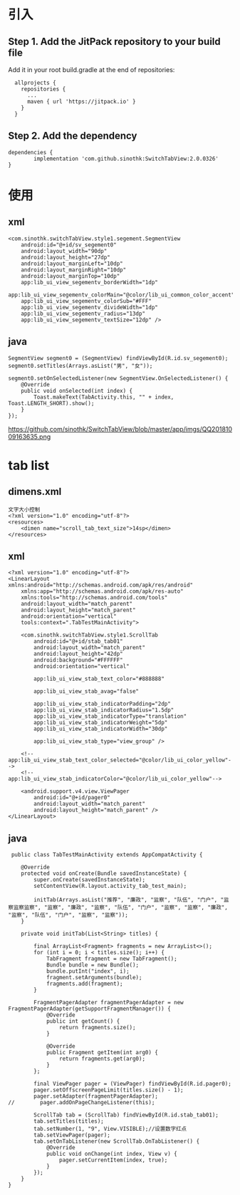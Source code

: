 # 引入

## Step 1. Add the JitPack repository to your build file

  Add it in your root build.gradle at the end of repositories:
  
      allprojects {
        repositories {
          ...
          maven { url 'https://jitpack.io' }
        }
      }
    
## Step 2. Add the dependency

    dependencies {
            implementation 'com.github.sinothk:SwitchTabView:2.0.0326'
    }


# 使用

## xml

    <com.sinothk.switchTabView.style1.segement.SegmentView
        android:id="@+id/sv_segement0"
        android:layout_width="90dp"
        android:layout_height="27dp"
        android:layout_marginLeft="10dp"
        android:layout_marginRight="10dp"
        android:layout_marginTop="10dp"
        app:lib_ui_view_segementv_borderWidth="1dp"
        app:lib_ui_view_segementv_colorMain="@color/lib_ui_common_color_accent"
        app:lib_ui_view_segementv_colorSub="#FFF"
        app:lib_ui_view_segementv_divideWidth="1dp"
        app:lib_ui_view_segementv_radius="13dp"
        app:lib_ui_view_segementv_textSize="12dp" />

## java
    
    SegmentView segment0 = (SegmentView) findViewById(R.id.sv_segement0);
    segment0.setTitles(Arrays.asList("男", "女"));

    segment0.setOnSelectedListener(new SegmentView.OnSelectedListener() {
        @Override
        public void onSelected(int index) {
            Toast.makeText(TabActivity.this, "" + index, Toast.LENGTH_SHORT).show();
        }
    });
    
![]()
https://github.com/sinothk/SwitchTabView/blob/master/app/imgs/QQ20181009163635.png

# tab list
 ## dimens.xml
 
    文字大小控制
    <?xml version="1.0" encoding="utf-8"?>
    <resources>
        <dimen name="scroll_tab_text_size">14sp</dimen>
    </resources>

 ## xml
    <?xml version="1.0" encoding="utf-8"?>
    <LinearLayout xmlns:android="http://schemas.android.com/apk/res/android"
        xmlns:app="http://schemas.android.com/apk/res-auto"
        xmlns:tools="http://schemas.android.com/tools"
        android:layout_width="match_parent"
        android:layout_height="match_parent"
        android:orientation="vertical"
        tools:context=".TabTestMainActivity">

        <com.sinothk.switchTabView.style1.ScrollTab
            android:id="@+id/stab_tab01"
            android:layout_width="match_parent"
            android:layout_height="42dp"
            android:background="#FFFFFF"
            android:orientation="vertical"

            app:lib_ui_view_stab_text_color="#888888"

            app:lib_ui_view_stab_avag="false"

            app:lib_ui_view_stab_indicatorPadding="2dp"
            app:lib_ui_view_stab_indicatorRadius="1.5dp"
            app:lib_ui_view_stab_indicatorType="translation"
            app:lib_ui_view_stab_indicatorWeight="5dp"
            app:lib_ui_view_stab_indicatorWidth="30dp"

            app:lib_ui_view_stab_type="view_group" />

        <!--app:lib_ui_view_stab_text_color_selected="@color/lib_ui_color_yellow"-->
        <!--app:lib_ui_view_stab_indicatorColor="@color/lib_ui_color_yellow"-->

        <android.support.v4.view.ViewPager
            android:id="@+id/pager0"
            android:layout_width="match_parent"
            android:layout_height="match_parent" />
    </LinearLayout>
 ## java
 
     public class TabTestMainActivity extends AppCompatActivity {

        @Override
        protected void onCreate(Bundle savedInstanceState) {
            super.onCreate(savedInstanceState);
            setContentView(R.layout.activity_tab_test_main);

            initTab(Arrays.asList("推荐", "廉政", "监察", "队伍", "门户", "监察监察监察", "监察", "廉政", "监察", "队伍", "门户", "监察", "监察", "廉政", "监察", "队伍", "门户", "监察", "监察"));
        }

        private void initTab(List<String> titles) {

            final ArrayList<Fragment> fragments = new ArrayList<>();
            for (int i = 0; i < titles.size(); i++) {
                TabFragment fragment = new TabFragment();
                Bundle bundle = new Bundle();
                bundle.putInt("index", i);
                fragment.setArguments(bundle);
                fragments.add(fragment);
            }

            FragmentPagerAdapter fragmentPagerAdapter = new FragmentPagerAdapter(getSupportFragmentManager()) {
                @Override
                public int getCount() {
                    return fragments.size();
                }

                @Override
                public Fragment getItem(int arg0) {
                    return fragments.get(arg0);
                }
            };

            final ViewPager pager = (ViewPager) findViewById(R.id.pager0);
            pager.setOffscreenPageLimit(titles.size() - 1);
            pager.setAdapter(fragmentPagerAdapter);
    //        pager.addOnPageChangeListener(this);

            ScrollTab tab = (ScrollTab) findViewById(R.id.stab_tab01);
            tab.setTitles(titles);
            tab.setNumber(1, "9", View.VISIBLE);//设置数字红点
            tab.setViewPager(pager);
            tab.setOnTabListener(new ScrollTab.OnTabListener() {
                @Override
                public void onChange(int index, View v) {
                    pager.setCurrentItem(index, true);
                }
            });
        }
    }
